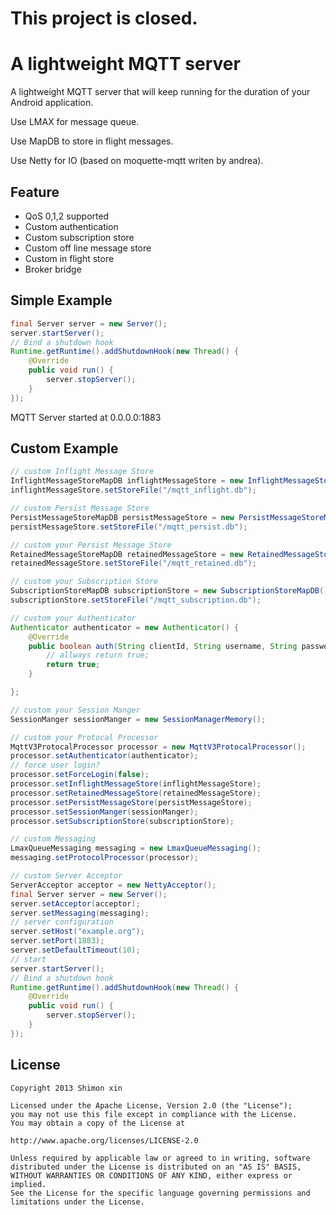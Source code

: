 
This project is closed. 
=========================

A lightweight MQTT server
=========================

A lightweight MQTT server that will keep running for the duration of your Android application. 

Use LMAX for message queue.

Use MapDB to store in flight messages.

Use Netty for IO (based on moquette-mqtt writen by andrea).

Feature
----
* QoS 0,1,2 supported
* Custom authentication
* Custom subscription store
* Custom off line message store
* Custom in flight store
* Broker bridge

Simple Example
----
```java
final Server server = new Server();
server.startServer();
// Bind a shutdown hook
Runtime.getRuntime().addShutdownHook(new Thread() {
	@Override
	public void run() {
		server.stopServer();
	}
});
```

MQTT Server started at 0.0.0.0:1883

Custom Example
----
```java
// custom Inflight Message Store
InflightMessageStoreMapDB inflightMessageStore = new InflightMessageStoreMapDB();
inflightMessageStore.setStoreFile("/mqtt_inflight.db");

// custom Persist Message Store
PersistMessageStoreMapDB persistMessageStore = new PersistMessageStoreMapDB();
persistMessageStore.setStoreFile("/mqtt_persist.db");

// custom your Persist Message Store
RetainedMessageStoreMapDB retainedMessageStore = new RetainedMessageStoreMapDB();
retainedMessageStore.setStoreFile("/mqtt_retained.db");

// custom your Subscription Store
SubscriptionStoreMapDB subscriptionStore = new SubscriptionStoreMapDB();
subscriptionStore.setStoreFile("/mqtt_subscription.db");

// custom your Authenticator
Authenticator authenticator = new Authenticator() {
	@Override
	public boolean auth(String clientId, String username, String password) {
		// allways return true;
		return true;
	}

};

// custom your Session Manger
SessionManger sessionManger = new SessionManagerMemory();

// custom your Protocal Processor
MqttV3ProtocalProcessor processor = new MqttV3ProtocalProcessor();
processor.setAuthenticator(authenticator);
// force user login?
processor.setForceLogin(false);
processor.setInflightMessageStore(inflightMessageStore);
processor.setRetainedMessageStore(retainedMessageStore);
processor.setPersistMessageStore(persistMessageStore);
processor.setSessionManger(sessionManger);
processor.setSubscriptionStore(subscriptionStore);

// custom Messaging
LmaxQueueMessaging messaging = new LmaxQueueMessaging();
messaging.setProtocolProcessor(processor);	

// custom Server Acceptor
ServerAcceptor acceptor = new NettyAcceptor();	
final Server server = new Server();
server.setAcceptor(acceptor);
server.setMessaging(messaging);
// server configuration
server.setHost("example.org");
server.setPort(1883);
server.setDefaultTimeout(10);
// start
server.startServer();
// Bind a shutdown hook
Runtime.getRuntime().addShutdownHook(new Thread() {
	@Override
	public void run() {
		server.stopServer();
	}
});
```

License
-------

    Copyright 2013 Shimon xin
    
    Licensed under the Apache License, Version 2.0 (the "License");
    you may not use this file except in compliance with the License.
    You may obtain a copy of the License at
    
    http://www.apache.org/licenses/LICENSE-2.0
    
    Unless required by applicable law or agreed to in writing, software
    distributed under the License is distributed on an "AS IS" BASIS,
    WITHOUT WARRANTIES OR CONDITIONS OF ANY KIND, either express or implied.
    See the License for the specific language governing permissions and
    limitations under the License.
